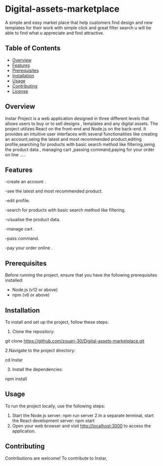 # Digital-assets-marketplace
A simple and easy market place that help customers find design and new templates for their work with simple click and great filter search u will be able to find what u appreciate and find attractive.

## Table of Contents
- [Overview](#overview)
- [Features](#features)
- [Prerequisites](#prerequisites)
- [Installation](#installation)
- [Usage](#usage)
- [Contributing](#contributing)
- [License](#license)

## Overview
Instar Project is a web application designed in three different levels that allows users to buy or to sell designs , templates and any 
digital assets.
The project utilizes React on the front-end and Node.js on the back-end.
It provides an intuitive user interfaces with several functionalities like creating an account,seing the latest and most recommended product,editing profile,searching
for products with basic search method like filtering,seing the product data , managing cart ,passing command,paying 
for your order on line .....

## Features
-create an account .

-see the latest and most recommended product. 

-edit profile. 

-search for products with basic search method like filtering.

-visualise the product data. 

-manage cart .

-pass command. 


-pay your order online . 

## Prerequisites  

Before running the project, ensure that you have the following prerequisites installed:

- Node.js (v12 or above)
- npm (v6 or above)

## Installation 
To install and set up the project, follow these steps: 

1. Clone the repository:

git clone https://github.com/zouari-30/Digital-assets-marketplace.git

2.Navigate to the project directory:

cd Instar 

3. Install the dependencies:

npm install 

## Usage  
To run the project locally, use the following steps:

1. Start the Node.js server:
npm run server
2.In a separate terminal, start the React development server:
npm start 
3. Open your web browser and visit [http://localhost:3000](http://localhost:3000) to access the application.

## Contributing

Contributions are welcome! To contribute to Instar,


